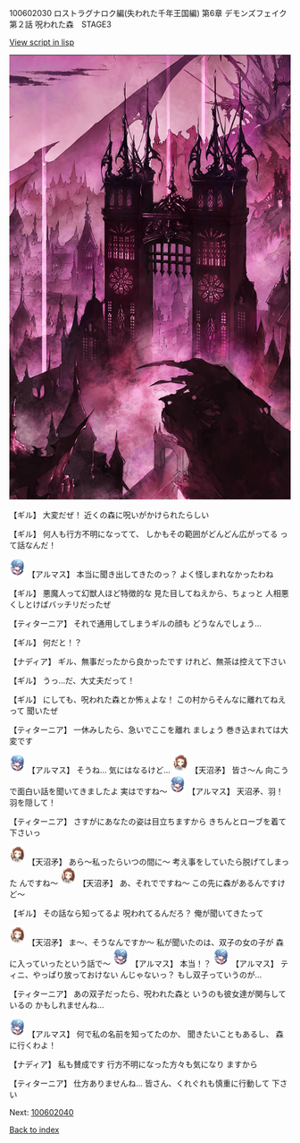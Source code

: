 100602030 ロストラグナロク編(失われた千年王国編) 第6章 デモンズフェイク 第２話 呪われた森　STAGE3

[View script in lisp](../scripts/100602030.txt)

![300_devil_daytime02.png](../images/backgrounds/300_devil_daytime02.png)

【ギル】
大変だぜ！
近くの森に呪いがかけられたらしい

【ギル】
何人も行方不明になってて、
しかもその範囲がどんどん広がってる
って話なんだ！

<img src="../images/units/3103811.png" alt="3103811.png" height="34"/>
【アルマス】
本当に聞き出してきたのっ？
よく怪しまれなかったわね

【ギル】
悪魔人って幻獣人ほど特徴的な
見た目してねえから、ちょっと
人相悪くしとけばバッチリだったぜ

【ティターニア】
それで通用してしまうギルの顔も
どうなんでしょう…

【ギル】
何だと！？

【ナディア】
ギル、無事だったから良かったです
けれど、無茶は控えて下さい

【ギル】
うっ…だ、大丈夫だって！

【ギル】
にしても、呪われた森とか怖ぇよな！
この村からそんなに離れてねえって
聞いたぜ

【ティターニア】
一休みしたら、急いでここを離れ
ましょう
巻き込まれては大変です

<img src="../images/units/3103811.png" alt="3103811.png" height="34"/>
【アルマス】
そうね…
気にはなるけど…

<img src="../images/units/3300411.png" alt="3300411.png" height="34"/>
【天沼矛】
皆さ～ん
向こうで面白い話を聞いてきましたよ
実はですね～

<img src="../images/units/3103811.png" alt="3103811.png" height="34"/>
【アルマス】
天沼矛、羽！羽を隠して！

【ティターニア】
さすがにあなたの姿は目立ちますから
きちんとローブを着て下さいっ

<img src="../images/units/3300411.png" alt="3300411.png" height="34"/>
【天沼矛】
あら～私ったらいつの間に～
考え事をしていたら脱げてしまった
んですね～

<img src="../images/units/3300411.png" alt="3300411.png" height="34"/>
【天沼矛】
あ、それでですね～
この先に森があるんですけど～

【ギル】
その話なら知ってるよ
呪われてるんだろ？
俺が聞いてきたって

<img src="../images/units/3300411.png" alt="3300411.png" height="34"/>
【天沼矛】
ま～、そうなんですか～
私が聞いたのは、双子の女の子が
森に入っていったという話で～

<img src="../images/units/3103811.png" alt="3103811.png" height="34"/>
【アルマス】
本当！？

<img src="../images/units/3103811.png" alt="3103811.png" height="34"/>
【アルマス】
ティニ、やっぱり放っておけない
んじゃないっ？
もし双子っていうのが…

【ティターニア】
あの双子だったら、呪われた森と
いうのも彼女達が関与しているの
かもしれませんね…

<img src="../images/units/3103811.png" alt="3103811.png" height="34"/>
【アルマス】
何で私の名前を知ってたのか、
聞きたいこともあるし、
森に行くわよ！

【ナディア】
私も賛成です
行方不明になった方々も気になり
ますから

【ティターニア】
仕方ありませんね…
皆さん、くれぐれも慎重に行動して
下さい

Next: [100602040](100602040.md)

[Back to index](index.md)

